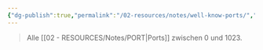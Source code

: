 ```yaml
---
{"dg-publish":true,"permalink":"/02-resources/notes/well-know-ports/","tags":["informatik/netzwerk/ip/ipv4","informatik/netzwerk/protokoll"],"noteIcon":"","updated":"2025-09-10T16:35:41.365+02:00"}
---
```


> Alle [[02 - RESOURCES/Notes/PORT\|Ports]] zwischen 0 und 1023.